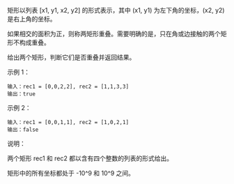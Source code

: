矩形以列表 [x1, y1, x2, y2] 的形式表示，其中 (x1, y1) 为左下角的坐标，(x2, y2) 是右上角的坐标。

如果相交的面积为正，则称两矩形重叠。需要明确的是，只在角或边接触的两个矩形不构成重叠。

给出两个矩形，判断它们是否重叠并返回结果。

示例 1：

````
输入：rec1 = [0,0,2,2], rec2 = [1,1,3,3]
输出：true
````

示例 2：

````
输入：rec1 = [0,0,1,1], rec2 = [1,0,2,1]
输出：false
````

说明：

两个矩形 rec1 和 rec2 都以含有四个整数的列表的形式给出。

矩形中的所有坐标都处于 -10^9 和 10^9 之间。